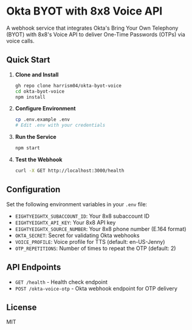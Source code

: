 # Okta BYOT with 8x8 Voice API

A webhook service that integrates Okta's Bring Your Own Telephony (BYOT) with 8x8's Voice API to deliver One-Time Passwords (OTPs) via voice calls.

## Quick Start

1. **Clone and Install**
   ```bash
   gh repo clone harrism04/okta-byot-voice
   cd okta-byot-voice
   npm install
   ```

2. **Configure Environment**
   ```bash
   cp .env.example .env
   # Edit .env with your credentials
   ```

3. **Run the Service**
   ```bash
   npm start
   ```

4. **Test the Webhook**
   ```bash
   curl -X GET http://localhost:3000/health
   ```

## Configuration

Set the following environment variables in your `.env` file:

- `EIGHTYEIGHTX_SUBACCOUNT_ID`: Your 8x8 subaccount ID
- `EIGHTYEIGHTX_API_KEY`: Your 8x8 API key
- `EIGHTYEIGHTX_SOURCE_NUMBER`: Your 8x8 phone number (E.164 format)
- `OKTA_SECRET`: Secret for validating Okta webhooks
- `VOICE_PROFILE`: Voice profile for TTS (default: en-US-Jenny)
- `OTP_REPETITIONS`: Number of times to repeat the OTP (default: 2)

## API Endpoints

- `GET /health` - Health check endpoint
- `POST /okta-voice-otp` - Okta webhook endpoint for OTP delivery

## License

MIT
